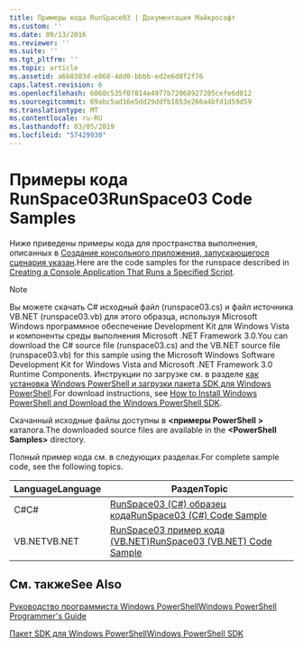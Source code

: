 ```yaml
---
title: Примеры кода RunSpace03 | Документация Майкрософт
ms.custom: ''
ms.date: 09/13/2016
ms.reviewer: ''
ms.suite: ''
ms.tgt_pltfrm: ''
ms.topic: article
ms.assetid: a6b8303d-e868-4dd0-bbbb-ed2e6d8f2f76
caps.latest.revision: 6
ms.openlocfilehash: 6060c535f07814e4977b72068927205cefe6d012
ms.sourcegitcommit: 69abc5ad16e5dd29ddfb1853e266a4bfd1d59d59
ms.translationtype: MT
ms.contentlocale: ru-RU
ms.lasthandoff: 03/05/2019
ms.locfileid: "57429930"
---
```

# <a name="runspace03-code-samples"></a><span data-ttu-id="713b2-102">Примеры кода RunSpace03</span><span class="sxs-lookup"><span data-stu-id="713b2-102">RunSpace03 Code Samples</span></span>

<span data-ttu-id="713b2-103">Ниже приведены примеры кода для пространства выполнения, описанных в [Создание консольного приложения, запускающегося сценария указан](http://msdn.microsoft.com/en-us/a93e6006-36db-4bcc-b9da-c5bebf4ffd68).</span><span class="sxs-lookup"><span data-stu-id="713b2-103">Here are the code samples for the runspace described in [Creating a Console Application That Runs a Specified Script](http://msdn.microsoft.com/en-us/a93e6006-36db-4bcc-b9da-c5bebf4ffd68).</span></span>

> [!NOTE]
> <span data-ttu-id="713b2-104">Вы можете скачать C# исходный файл (runspace03.cs) и файл источника VB.NET (runspace03.vb) для этого образца, используя Microsoft Windows программное обеспечение Development Kit для Windows Vista и компоненты среды выполнения Microsoft .NET Framework 3.0.</span><span class="sxs-lookup"><span data-stu-id="713b2-104">You can download the C# source file (runspace03.cs) and the VB.NET source file (runspace03.vb) for this sample using the Microsoft Windows Software Development Kit for Windows Vista and Microsoft .NET Framework 3.0 Runtime Components.</span></span> <span data-ttu-id="713b2-105">Инструкции по загрузке см. в разделе [как установка Windows PowerShell и загрузки пакета SDK для Windows PowerShell](/powershell/developer/installing-the-windows-powershell-sdk).</span><span class="sxs-lookup"><span data-stu-id="713b2-105">For download instructions, see [How to Install Windows PowerShell and Download the Windows PowerShell SDK](/powershell/developer/installing-the-windows-powershell-sdk).</span></span>
>
> <span data-ttu-id="713b2-106">Скачанный исходные файлы доступны в  **\<примеры PowerShell >** каталога.</span><span class="sxs-lookup"><span data-stu-id="713b2-106">The downloaded source files are available in the **\<PowerShell Samples>** directory.</span></span>

<span data-ttu-id="713b2-107">Полный пример кода см. в следующих разделах.</span><span class="sxs-lookup"><span data-stu-id="713b2-107">For complete sample code, see the following topics.</span></span>

|<span data-ttu-id="713b2-108">Language</span><span class="sxs-lookup"><span data-stu-id="713b2-108">Language</span></span>|<span data-ttu-id="713b2-109">Раздел</span><span class="sxs-lookup"><span data-stu-id="713b2-109">Topic</span></span>|
|--------------|-----------|
|<span data-ttu-id="713b2-110">C#</span><span class="sxs-lookup"><span data-stu-id="713b2-110">C#</span></span>|[<span data-ttu-id="713b2-111">RunSpace03 (C#) образец кода</span><span class="sxs-lookup"><span data-stu-id="713b2-111">RunSpace03 (C#) Code Sample</span></span>](./runspace03-csharp-code-sample.md)|
|<span data-ttu-id="713b2-112">VB.NET</span><span class="sxs-lookup"><span data-stu-id="713b2-112">VB.NET</span></span>|[<span data-ttu-id="713b2-113">RunSpace03 пример кода (VB.NET)</span><span class="sxs-lookup"><span data-stu-id="713b2-113">RunSpace03 (VB.NET) Code Sample</span></span>](./runspace03-vb-net-code-sample.md)|

## <a name="see-also"></a><span data-ttu-id="713b2-114">См. также</span><span class="sxs-lookup"><span data-stu-id="713b2-114">See Also</span></span>

[<span data-ttu-id="713b2-115">Руководство программиста Windows PowerShell</span><span class="sxs-lookup"><span data-stu-id="713b2-115">Windows PowerShell Programmer's Guide</span></span>](./windows-powershell-programmer-s-guide.md)

[<span data-ttu-id="713b2-116">Пакет SDK для Windows PowerShell</span><span class="sxs-lookup"><span data-stu-id="713b2-116">Windows PowerShell SDK</span></span>](../windows-powershell-reference.md)